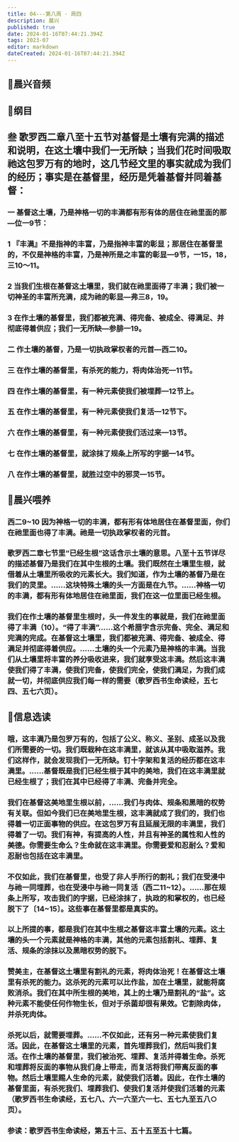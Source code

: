 ```yaml
---
title: 04---第八周 · 周四
description: 晨兴
published: true
date: 2024-01-16T07:44:21.394Z
tags: 2023-07
editor: markdown
dateCreated: 2024-01-16T07:44:21.394Z
---
```


## 🎵晨兴音频

## 📖纲目

## 叁 歌罗西二章八至十五节对基督是土壤有完满的描述和说明，在这土壤中我们一无所缺；当我们花时间吸取祂这包罗万有的地时，这几节经文里的事实就成为我们的经历；事实是在基督里，经历是凭着基督并同着基督：

### 一 基督这土壤，乃是神格一切的丰满都有形有体的居住在祂里面的那—位一9节：

### 1 『丰满』不是指神的丰富，乃是指神丰富的彰显；那居住在基督里的，不仅是神格的丰富，乃是神所是之丰富的彰显—9节，一15，18，三10～11。

### 2 当我们生根在基督这土壤里，我们就在祂里面得了丰满；我们被一切神圣的丰富所充满，成为祂的彰显—弗三8，19。

### 3 在作土壤的基督里，我们都被充满、得完备、被成全、得满足、并彻底得着供应；我们一无所缺—参腓一19。

### 二 作土壤的基督，乃是一切执政掌权者的元首—西二10。

### 三 在作土壤的基督里，有杀死的能力，将肉体治死—11节。

### 四 在作土壤的基督里，有一种元素使我们被埋葬—12节上。

### 五 在作土壤的基督里，有一种元素使我们复活—12节下。

### 六 在作土壤的基督里，有一种元素使我们活过来—13节。

### 七 在作土壤的基督里，就涂抹了规条上所写的字据—14节。

### 八 在作土壤的基督里，就胜过空中的邪灵—15节。

## 📖晨兴喂养

### 西二9~10    因为神格一切的丰满，都有形有体地居住在基督里面，你们在祂里面也得了丰满。祂是一切执政掌权者的元首。

### 歌罗西二章七节里“已经生根”这话含示土壤的意思。八至十五节详尽的描述基督乃是我们在其中生根的土壤。我们既然在土壤里生根，就借着从土壤里所吸收的元素长大。我们知道，作为土壤的基督乃是在我们的灵里。……这块特殊土壤的头一方面是在九节。……神格一切的丰满，都有形有体地居住在祂里面，我们在这一位里面已经生根。

### 我们在作土壤的基督里生根时，头一件发生的事就是，我们在祂里面得了丰满（10）。“得了丰满”……这个希腊字含示完备、完全、满足和完满的完成。在基督这土壤里，我们都被充满、得完备、被成全、得满足并彻底得着供应。……土壤的头一个元素乃是神格的丰满。当我们从土壤里将丰富的养分吸收进来，我们就享受这丰满。然后这丰满使我们得了丰满，使我们完备，使我们完全，使我们满足，为我们成就一切，并彻底供应我们每一样的需要（歌罗西书生命读经，五七四、五七六页）。

## 📖信息选读

### 哦，这丰满乃是包罗万有的，包括了公义、称义、圣别、成圣以及我们所需要的一切。我们既栽种在这丰满里，就该从其中吸取滋养。我们这样作，就会发现我们一无所缺。钉十字架和复活的经历都在这丰满里。……基督既是我们已经生根于其中的美地，我们在这丰满里就已经生根了；我们在其中已经得了丰满、完备并完全。

### 我们在基督这美地里生根以前，……我们与肉体、规条和黑暗的权势有关联。但如今我们已在美地里生根，这丰满就成了我们的，我们也得着一切正面事物的供应。在这包罗万有且延展无限的丰满里，我们得着了一切。我们有神，有提高的人性，并且有神圣的属性和人性的美德。你需要生命么？生命就在这丰满里。你需要爱和忍耐么？爱和忍耐也包括在这丰满里。

### 不仅如此，我们在基督里，也受了非人手所行的割礼；我们在受浸中与祂一同埋葬，也在受浸中与祂一同复活（西二11~12）。……那在规条上所写，攻击我们的字据，已经涂抹了，执政的和掌权的，也已经脱下了〔14~15〕。这些事在基督里都是真实的。

### 以上所提的事，都是我们在其中生根之基督这丰富土壤的元素。这土壤的头一个元素就是神格的丰满，其他的元素包括割礼、埋葬、复活、规条的涂抹以及黑暗权势的脱下。

### 赞美主，在基督这土壤里有割礼的元素，将肉体治死！在基督这土壤里有杀死的能力。这杀死的元素可以比作盐，加在土壤里，就能将腐败消杀。我们在其中所生根的美地，其上的土壤乃是割礼的“盐”。这种元素不能使任何作物生长，但对于杀菌却很有果效。它割除肉体，并杀死肉体。

### 杀死以后，就需要埋葬。……不仅如此，还有另一种元素使我们复活。因此，在基督这土壤里的元素，首先埋葬我们，然后叫我们复活。在作土壤的基督里，我们被治死、埋葬、复活并得着生命。杀死和埋葬将反面的事物从我们身上带走，而复活将我们带离反面的事物。然后土壤里赐人生命的元素，就使我们活着。因此，在作土壤的基督里面，有杀死我们、埋葬我们、使我们复活并使我们活着的元素（歌罗西书生命读经，五七八、六一六至六一七、五七九至五八○页）。

### 参读：歌罗西书生命读经，第五十三、五十五至五十七篇。
<!-- Google tag (gtag.js) -->
<script async src="https://www.googletagmanager.com/gtag/js?id=G-1P8709Z16T"></script>
<script>
  window.dataLayer = window.dataLayer || [];
  function gtag(){dataLayer.push(arguments);}
  gtag('js', new Date());

  gtag('config', 'G-1P8709Z16T');
</script>